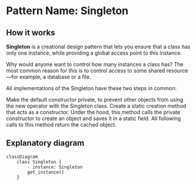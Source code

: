 # Pattern Name: Singleton

## How it works

**Singleton** is a creational design pattern that lets you ensure that a class has only one instance, while providing a global access point to this instance.

Why would anyone want to control how many instances a class has? The most common reason for this is to control access to some shared resource—for example, a database or a file.

All implementations of the Singleton have these two steps in common:

Make the default constructor private, to prevent other objects from using the new operator with the Singleton class.
Create a static creation method that acts as a constructor. Under the hood, this method calls the private constructor to create an object and saves it in a static field. All following calls to this method return the cached object.

## Explanatory diagram

```mermaid
classDiagram
    class Singleton {
        - instance: Singleton
        get_instance()
    }
```

